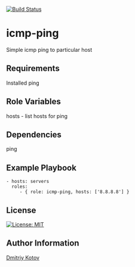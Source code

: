 [![Build Status](https://travis-ci.org/tutunak/ansible-role-linux-icmp-ping.svg?branch=master)](https://travis-ci.org/tutunak/ansible-role-linux-icmp-ping)

icmp-ping
=========

Simple icmp ping to particular host

Requirements
------------

Installed ping

Role Variables
--------------

hosts - list hosts for ping

Dependencies
------------

ping

Example Playbook
----------------

    - hosts: servers
      roles:
         - { role: icmp-ping, hosts: ['8.8.8.8'] }

License
-------

[![License: MIT](https://img.shields.io/badge/License-MIT-yellow.svg)](https://opensource.org/licenses/MIT)

Author Information
------------------

[Dmitriy Kotov](http://www.tutunak.com)

